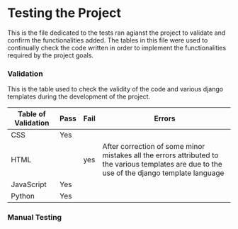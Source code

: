 # Testing the Project

This is the file dedicated to the tests ran agianst the project to validate and confirm the functionalities added. The tables in this file were used to continually check the code written in order to implement the functionalities required by the project goals. 

### Validation 

This is the table used to check the validity of the code and various django templates during the development of the project.

| Table of Validation | Pass | Fail | Errors                                                                                                                                        |
|---------------------|------|------|-----------------------------------------------------------------------------------------------------------------------------------------------|
| CSS                 | Yes  |      |                                                                                                                                               |
| HTML                |      | yes  | After correction of some minor mistakes all the errors attributed to the various templates are due to the use of the django template language |
| JavaScript          | Yes  |      |                                                                                                                                               |
| Python              | Yes  |      |                                                                                                                                               |

### Manual Testing